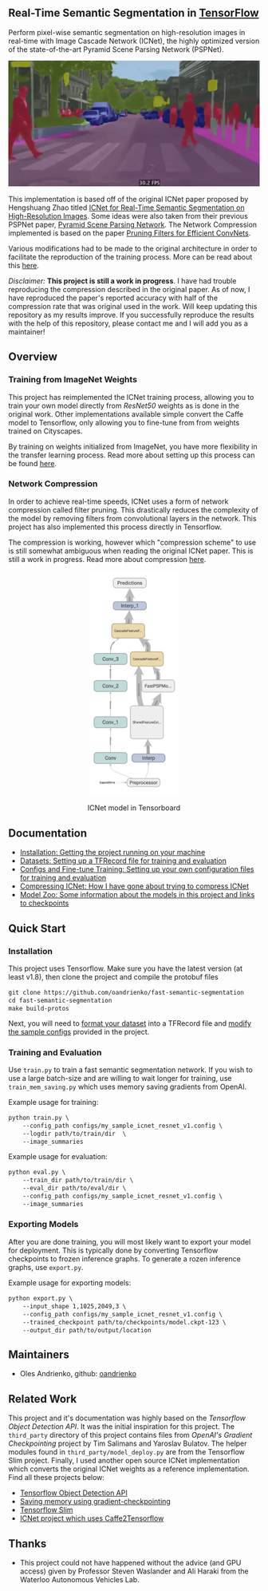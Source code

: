 ## Real-Time Semantic Segmentation in [TensorFlow](https://github.com/tensorflow/tensorflow)

Perform pixel-wise semantic segmentation on high-resolution images in real-time with Image Cascade Network (ICNet), the highly optimized version of the state-of-the-art Pyramid Scene Parsing Network (PSPNet).

<p align = 'center'>
<img src = 'docs/imgs/cityscapes_seq.gif' width = '720px'>
</p>

This implementation is based off of the original ICNet paper proposed by Hengshuang Zhao titled [ICNet for Real-Time Semantic Segmentation on High-Resolution Images](https://arxiv.org/abs/1704.08545). Some ideas were 
also taken from their previous PSPNet paper, [Pyramid Scene Parsing Network](https://arxiv.org/abs/1612.01105
). The Network Compression implemented is based on the paper [Pruning Filters for Efficient ConvNets](https://arxiv.org/abs/1608.08710
).

Various modifications had to be made to the original architecture in order to facilitate the reproduction of the training process. More can be read about this <a href='docs/models.md'>here</a>.

*Disclaimer:* **This project is still a work in progress**. I have had trouble reproducing the compression described in the original paper. As of now, I have reproduced the paper's reported accuracy with half of the compression rate that was original used in the work. Will keep updating this repository as my results improve. If you successfully reproduce the results with the help of this repository, please contact me and I will add you as a maintainer!

## Overview

### Training from ImageNet Weights

This project has reimplemented the ICNet training process, allowing you to train your own model directly from *ResNet50* weights as is done in the original work. Other implementations available simple convert the Caffe model to Tensorflow, only allowing you to fine-tune from from weights trained on Cityscapes.

By training on weights initialized from ImageNet, you have more flexibility in the transfer learning process. Read more about setting up this process can be found <a href='docs/configs.md'>here</a>.

### Network Compression

In order to achieve real-time speeds, ICNet uses a form of network compression called filter pruning. This drastically reduces the complexity of the model by removing filters from convolutional layers in the network. This project has also implemented this process directly in Tensorflow. 

The compression is working, however which "compression scheme" to use is still somewhat ambiguous when reading the original ICNet paper. This is still a work in progress. Read more about compression <a href='docs/compression.md'>here</a>.

<p align = 'center'>
<img src = 'docs/imgs/icnet_tensorboard.jpg' width='180x'>
</p>
<p align = 'center'>ICNet model in Tensorboard</p>

## Documentation

  * <a href='docs/installation.md'>
      Installation: Getting the project running on your machine</a><br>
  * <a href="docs/datasets.md">Datasets: Setting up a TFRecord file for training and evaluation</a><br>
  * <a href="docs/configs.md">Configs and Fine-tune Training: Setting up your own configuration files for training and evaluation</a><br>
  * <a href="docs/compression.md">Compressing ICNet: How I have gone about trying to compress ICNet</a><br>
  * <a href="docs/models.md">Model Zoo: Some information about the models in this project and links to checkpoints</a><br>
  
## Quick Start

### Installation

This project uses Tensorflow. Make sure you have the latest version (at least v1.8), then clone the project and compile the protobuf files

```
git clone https://github.com/oandrienko/fast-semantic-segmentation
cd fast-semantic-segmentation
make build-protos
```

Next, you will need to <a href="docs/datasets.md">format your dataset</a> into a TFRecord file and <a href="docs/configs.md">modify the sample configs</a> provided in the project.

### Training and Evaluation

Use `train.py` to train a fast semantic segmentation network. If you wish to use a large batch-size and are willing to wait longer for training, use `train_mem_saving.py` which uses memory saving gradients from OpenAI.

Example usage for training:

```
python train.py \
	--config_path configs/my_sample_icnet_resnet_v1.config \
	--logdir path/to/train/dir  \
	--image_summaries
```

Example usage for evaluation:

```
python eval.py \
	--train_dir path/to/train/dir \
	--eval_dir path/to/eval/dir \
	--config_path configs/my_sample_icnet_resnet_v1.config \
	--image_summaries
```

### Exporting Models

After you are done training, you will most likely want to export your model for deployment. This is typically done by converting Tensorflow checkpoints to frozen inference graphs. To generate a rozen inference graphs, use `export.py`. 

Example usage for exporting models:

```
python export.py \
	--input_shape 1,1025,2049,3 \
	--config_path configs/my_sample_icnet_resnet_v1.config \
	--trained_checkpoint path/to/checkpoints/model.ckpt-123 \
	--output_dir path/to/output/location
```

## Maintainers
* Oles Andrienko, github: [oandrienko](https://github.com/oandrienko)

## Related Work

This project and it's documentation was highly based on the *Tensorflow Object Detection API*. It was the initial inspiration for this project. The `third_party` directory of this project contains files from *OpenAI's Gradient Checkpointing* project by Tim Salimans and Yaroslav Bulatov. The helper modules found in `third_party/model_deploy.py` are from the Tensorflow Slim project. Finally, I used another open source ICNet implementation which converts the original ICNet weights as a reference implementation. Find all these projects below:

* [Tensorflow Object Detection API](https://github.com/tensorflow/models/tree/master/research/object_detection)
* [Saving memory using gradient-checkpointing](https://github.com/openai/gradient-checkpointing)
* [Tensorflow Slim](https://github.com/tensorflow/models/tree/master/research/slim)
* [ICNet project which uses Caffe2Tensorflow](https://github.com/hellochick/ICNet-tensorflow)

## Thanks

* This project could not have happened without the advice (and GPU access) given by Professor Steven Waslander and Ali Haraki from the Waterloo Autonomous Vehicles Lab.

